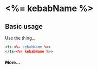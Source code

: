 <h1><%= kebabName %></h1>


<!-- START doctoc generated TOC please keep comment here to allow auto update -->
<!-- DON'T EDIT THIS SECTION, INSTEAD RE-RUN doctoc TO UPDATE -->
<!-- END doctoc generated TOC please keep comment here to allow auto update -->


## Basic usage

Use the thing...

```html
<ts-<%= kebabName %>>
</ts-<%= kebabName %>>
```

#### More...

